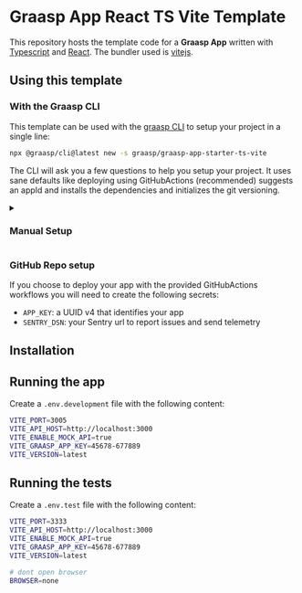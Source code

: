 # Graasp App React TS Vite Template

This repository hosts the template code for a **Graasp App** written with [Typescript](https://www.typescriptlang.org/) and [React](https://react.dev/). The bundler used is [vitejs](https://vitejs.dev).

## Using this template

### With the Graasp CLI

This template can be used with the [graasp CLI](https://www.npmjs.com/package/@graasp/cli?activeTab=readme) to setup your project in a single line:

```bash
npx @graasp/cli@latest new -s graasp/graasp-app-starter-ts-vite
```

The CLI will ask you a few questions to help you setup your project. It uses sane defaults like deploying using GitHubActions (recommended) suggests an appId and installs the dependencies and initializes the git versioning.

<details >
<summary><h3>Manual Setup</h3></summary>

Should you choose to bootstrap your graasp app manually, you will need to execute the following steps.

#### Cloning the template

First create a copy of this repo using either the `Use this template` button, or clone it using the command line.

With `git`:

```bash
git clone
```

With the [GitHub CLI](https://cli.github.com/):

```bash
gh repo clone graasp/graasp-app-starter-ts-vite
```

#### Adding Workflows

To deploy your app using github actions.

#### Renaming

You will have to look rename

</details>

### GitHub Repo setup

If you choose to deploy your app with the provided GitHubActions workflows you will need to create the following secrets:

- `APP_KEY`: a UUID v4 that identifies your app
- `SENTRY_DSN`: your Sentry url to report issues and send telemetry

## Installation

## Running the app

Create a `.env.development` file with the following content:

```bash
VITE_PORT=3005
VITE_API_HOST=http://localhost:3000
VITE_ENABLE_MOCK_API=true
VITE_GRAASP_APP_KEY=45678-677889
VITE_VERSION=latest
```

## Running the tests

Create a `.env.test` file with the following content:

```bash
VITE_PORT=3333
VITE_API_HOST=http://localhost:3000
VITE_ENABLE_MOCK_API=true
VITE_GRAASP_APP_KEY=45678-677889
VITE_VERSION=latest

# dont open browser
BROWSER=none
```
